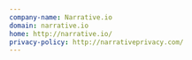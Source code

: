 ```yaml
---
company-name: Narrative.io
domain: narrative.io
home: http://narrative.io/
privacy-policy: http://narrativeprivacy.com/
---
```




